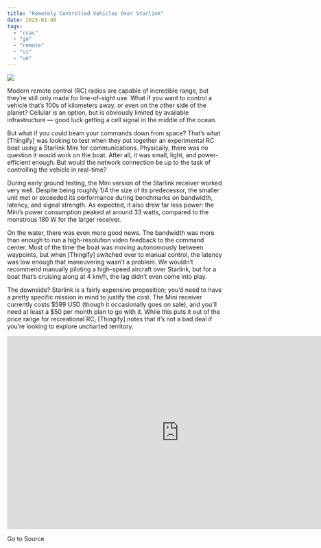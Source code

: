 ```yaml
---
title: "Remotely Controlled Vehicles Over Starlink"
date: 2025-01-08
tags: 
  - "ccas"
  - "go"
  - "remote"
  - "ui"
  - "un"
---
```


![](https://hackaday.com/wp-content/uploads/2025/01/starboat_feat.jpg?w=800)

Modern remote control (RC) radios are capable of incredible range, but they’re still only made for line-of-sight use. What if you want to control a vehicle that’s 100s of kilometers away, or even on the other side of the planet? Cellular is an option, but is obviously limited by available infrastructure — good luck getting a cell signal in the middle of the ocean.

But what if you could beam your commands down from space? That’s what \[Thingify\] was looking to test when they put together an experimental RC boat using a Starlink Mini for communications. Physically, there was no question it would work on the boat. After all, it was small, light, and power-efficient enough. But would the network connection be up to the task of controlling the vehicle in real-time?

During early ground testing, the Mini version of the Starlink receiver worked very well. Despite being roughly 1/4 the size of its predecessor, the smaller unit met or exceeded its performance during benchmarks on bandwidth, latency, and signal strength. As expected, it also drew far less power: the Mini’s power consumption peaked at around 33 watts, compared to the monstrous 180 W for the larger receiver.

On the water, there was even more good news. The bandwidth was more than enough to run a high-resolution video feedback to the command center. Most of the time the boat was moving autonomously between waypoints, but when \[Thingify\] switched over to manual control, the latency was low enough that maneuvering wasn’t a problem. We wouldn’t recommend manually piloting a high-speed aircraft over Starlink, but for a boat that’s cruising along at 4 km/h, the lag didn’t even come into play.

The downside? Starlink is a fairly expensive proposition; you’d need to have a pretty specific mission in mind to justify the cost. The Mini receiver currently costs $599 USD (though it occasionally goes on sale), and you’ll need at least a $50 per month plan to go with it. While this puts it out of the price range for recreational RC, \[Thingify\] notes that it’s not a bad deal if you’re looking to explore uncharted territory.

<!--more-->

<iframe loading="lazy" title="Starlink Mini is a gamechanger for the R/C hobby!" width="800" height="450" src="https://www.youtube.com/embed/Fjy1hcLf2_M?feature=oembed" frameborder="0" allow="accelerometer; autoplay; clipboard-write; encrypted-media; gyroscope; picture-in-picture; web-share" referrerpolicy="strict-origin-when-cross-origin" allowfullscreen></iframe>

Go to Source
